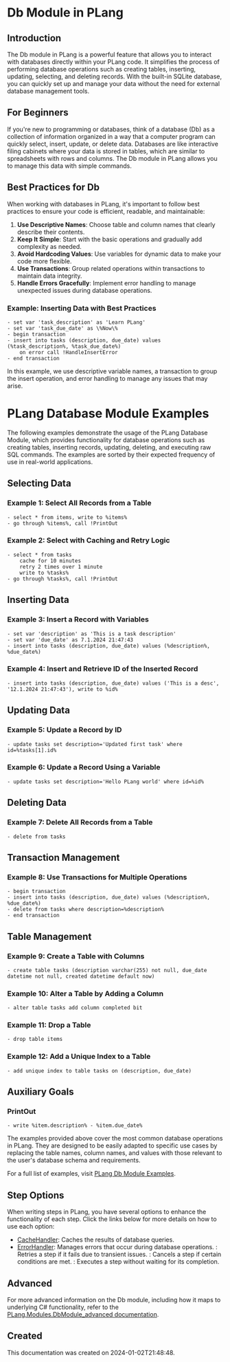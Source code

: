 
# Db Module in PLang
## Introduction
The Db module in PLang is a powerful feature that allows you to interact with databases directly within your PLang code. It simplifies the process of performing database operations such as creating tables, inserting, updating, selecting, and deleting records. With the built-in SQLite database, you can quickly set up and manage your data without the need for external database management tools.

## For Beginners
If you're new to programming or databases, think of a database (Db) as a collection of information organized in a way that a computer program can quickly select, insert, update, or delete data. Databases are like interactive filing cabinets where your data is stored in tables, which are similar to spreadsheets with rows and columns. The Db module in PLang allows you to manage this data with simple commands.

## Best Practices for Db
When working with databases in PLang, it's important to follow best practices to ensure your code is efficient, readable, and maintainable:

1. **Use Descriptive Names**: Choose table and column names that clearly describe their contents.
2. **Keep It Simple**: Start with the basic operations and gradually add complexity as needed.
3. **Avoid Hardcoding Values**: Use variables for dynamic data to make your code more flexible.
4. **Use Transactions**: Group related operations within transactions to maintain data integrity.
5. **Handle Errors Gracefully**: Implement error handling to manage unexpected issues during database operations.

### Example: Inserting Data with Best Practices
```plang
- set var 'task_description' as 'Learn PLang'
- set var 'task_due_date' as \%Now\%
- begin transaction
- insert into tasks (description, due_date) values (%task_description%, %task_due_date%)
    on error call !HandleInsertError
- end transaction
```
In this example, we use descriptive variable names, a transaction to group the insert operation, and error handling to manage any issues that may arise.


# PLang Database Module Examples

The following examples demonstrate the usage of the PLang Database Module, which provides functionality for database operations such as creating tables, inserting records, updating, deleting, and executing raw SQL commands. The examples are sorted by their expected frequency of use in real-world applications.

## Selecting Data

### Example 1: Select All Records from a Table
```plang
- select * from items, write to %items%
- go through %items%, call !PrintOut
```

### Example 2: Select with Caching and Retry Logic
```plang
- select * from tasks
    cache for 10 minutes
    retry 2 times over 1 minute
    write to %tasks%
- go through %tasks%, call !PrintOut
```

## Inserting Data

### Example 3: Insert a Record with Variables
```plang
- set var 'description' as 'This is a task description'
- set var 'due_date' as 7.1.2024 21:47:43
- insert into tasks (description, due_date) values (%description%, %due_date%)
```

### Example 4: Insert and Retrieve ID of the Inserted Record
```plang
- insert into tasks (description, due_date) values ('This is a desc', '12.1.2024 21:47:43'), write to %id%
```

## Updating Data

### Example 5: Update a Record by ID
```plang
- update tasks set description='Updated first task' where id=%tasks[1].id%
```

### Example 6: Update a Record Using a Variable
```plang
- update tasks set description='Hello PLang world' where id=%id%
```

## Deleting Data

### Example 7: Delete All Records from a Table
```plang
- delete from tasks
```

## Transaction Management

### Example 8: Use Transactions for Multiple Operations
```plang
- begin transaction
- insert into tasks (description, due_date) values (%description%, %due_date%)
- delete from tasks where description=%description%
- end transaction
```

## Table Management

### Example 9: Create a Table with Columns
```plang
- create table tasks (description varchar(255) not null, due_date datetime not null, created datetime default now)
```

### Example 10: Alter a Table by Adding a Column
```plang
- alter table tasks add column completed bit
```

### Example 11: Drop a Table
```plang
- drop table items
```

### Example 12: Add a Unique Index to a Table
```plang
- add unique index to table tasks on (description, due_date)
```

## Auxiliary Goals

### PrintOut
```plang
- write %item.description% - %item.due_date%
```

The examples provided above cover the most common database operations in PLang. They are designed to be easily adapted to specific use cases by replacing the table names, column names, and values with those relevant to the user's database schema and requirements.


For a full list of examples, visit [PLang Db Module Examples](https://github.com/PLangHQ/plang/tree/main/Tests/Db).

## Step Options
When writing steps in PLang, you have several options to enhance the functionality of each step. Click the links below for more details on how to use each option:

- [CacheHandler](/CachingHandler.md): Caches the results of database queries.
- [ErrorHandler](/ErrorHandler.md): Manages errors that occur during database operations.
: Retries a step if it fails due to transient issues.
: Cancels a step if certain conditions are met.
: Executes a step without waiting for its completion.

## Advanced
For more advanced information on the Db module, including how it maps to underlying C# functionality, refer to the [PLang.Modules.DbModule_advanced documentation](./PLang.Modules.DbModule_advanced.md).

## Created
This documentation was created on 2024-01-02T21:48:48.
